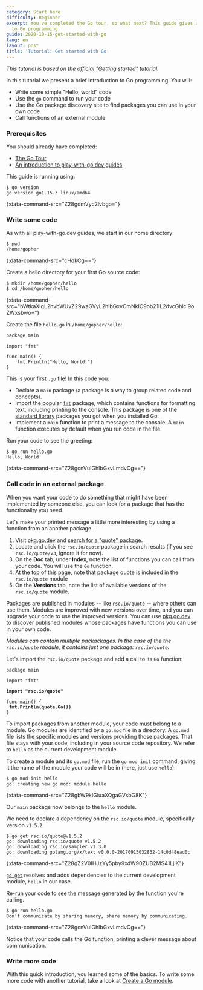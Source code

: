 ```yaml
---
category: Start here
difficulty: Beginner
excerpt: You've completed the Go tour, so what next? This guide gives a brief introduction
  to Go programming
guide: 2020-10-15-get-started-with-go
lang: en
layout: post
title: 'Tutorial: Get started with Go'
---
```


_This tutorial is based on the official ["Getting started"](https://golang.org/doc/tutorial/getting-started.html)
tutorial._

In this tutorial we present a brief introduction to Go programming. You will:

* Write some simple "Hello, world" code
* Use the `go` command to run your code
* Use the Go package discovery site to find packages you can use in your own code
* Call functions of an external module

### Prerequisites

You should already have completed:

* [The Go Tour](https://tour.golang.org/)
* [An introduction to play-with-go.dev guides](/intro-to-play-with-go-dev/)

This guide is running using:

```.term1
$ go version
go version go1.15.3 linux/amd64
```
{:data-command-src="Z28gdmVyc2lvbgo="}

### Write some code

As with all play-with-go.dev guides, we start in our home directory:

```.term1
$ pwd
/home/gopher
```
{:data-command-src="cHdkCg=="}

Create a hello directory for your first Go source code:

```.term1
$ mkdir /home/gopher/hello
$ cd /home/gopher/hello
```
{:data-command-src="bWtkaXIgL2hvbWUvZ29waGVyL2hlbGxvCmNkIC9ob21lL2dvcGhlci9oZWxsbwo="}

Create the file `hello.go` in `/home/gopher/hello`:

<pre data-upload-path="L2hvbWUvZ29waGVyL2hlbGxv" data-upload-src="aGVsbG8uZ28=:cGFja2FnZSBtYWluCgppbXBvcnQgImZtdCIKCmZ1bmMgbWFpbigpIHsKCWZtdC5QcmludGxuKCJIZWxsbywgV29ybGQhIikKfQo=" data-upload-term=".term1"><code class="language-go">package main

import &#34;fmt&#34;

func main() {
	fmt.Println(&#34;Hello, World!&#34;)
}
</code></pre>

This is your first `.go` file! In this code you:

* Declare a `main` package (a package is a way to group related code and concepts).
* Import the popular [`fmt`](https://golang.org/pkg/fmt/) package, which contains functions for formatting text,
  including printing to the console. This package is one of the [standard library](https://golang.org/pkg/) packages you
  got when you installed Go.
* Implement a `main` function to print a message to the console. A `main` function executes by default when you run code
  in the file.

Run your code to see the greeting:

```.term1
$ go run hello.go
Hello, World!
```
{:data-command-src="Z28gcnVuIGhlbGxvLmdvCg=="}

### Call code in an external package

When you want your code to do something that might have been implemented by someone else, you can look for a package
that has the functionality you need.

Let's make your printed message a little more interesting by using a function from an another package.

1. Visit [pkg.go.dev](https://pkg.go.dev) and [search for a "quote" package](https://pkg.go.dev/search?q=quote).
1. Locate and click the `rsc.io/quote` package in search results (if you see `rsc.io/quote/v3`, ignore it for now).
1. On the **Doc** tab, under **Index**, note the list of functions you can call from your code. You will use the `Go`
   function.
1. At the top of this page, note that package quote is included in the `rsc.io/quote` module
1. On the **Versions** tab, note the list of available versions of the `rsc.io/quote` module.

Packages are published in modules -- like `rsc.io/quote` -- where others can use them. Modules are improved with new
versions over time, and you can upgrade your code to use the improved versions. You can use
[pkg.go.dev](https://pkg.go.dev) to discover published modules whose packages have functions you can use in your own
code.

_Modules can contain multiple packackages. In the case of the the `rsc.io/quote` module, it contains just one package:
`rsc.io/quote`._

Let's import the `rsc.io/quote` package and add a call to its `Go` function:

<pre data-upload-path="L2hvbWUvZ29waGVyL2hlbGxv" data-upload-src="aGVsbG8uZ28=:cGFja2FnZSBtYWluCgppbXBvcnQgImZtdCIKCmltcG9ydCAicnNjLmlvL3F1b3RlIgoKZnVuYyBtYWluKCkgewoJZm10LlByaW50bG4ocXVvdGUuR28oKSkKfQo=" data-upload-term=".term1"><code class="language-go">package main

import &#34;fmt&#34;

<b>import &#34;rsc.io/quote&#34;</b>
<b></b>
func main() {
<b>	fmt.Println(quote.Go())</b>
}
</code></pre>

To import packages from another module, your code must belong to a module. Go modules are identified by a `go.mod` file
in a directory. A `go.mod` file lists the specific modules and versions providing those packages. That file stays with
your code, including in your source code repository. We refer to `hello` as the current development
module.

To create a module and its `go.mod` file, run the `go mod init` command, giving it the name of the module your
code will be in (here, just use `hello`):

```.term1
$ go mod init hello
go: creating new go.mod: module hello
```
{:data-command-src="Z28gbW9kIGluaXQgaGVsbG8K"}

Our `main` package now belongs to the `hello` module.

We need to declare a dependency on the `rsc.io/quote` module, specifically version `v1.5.2`:

```.term1
$ go get rsc.io/quote@v1.5.2
go: downloading rsc.io/quote v1.5.2
go: downloading rsc.io/sampler v1.3.0
go: downloading golang.org/x/text v0.0.0-20170915032832-14c0d48ead0c
```
{:data-command-src="Z28gZ2V0IHJzYy5pby9xdW90ZUB2MS41LjIK"}

[`go get`](https://golang.org/cmd/go/#hdr-Add_dependencies_to_current_module_and_install_them) resolves and adds
dependencies to the current development module, `hello` in our case.

Re-run your code to see the message generated by the function you're calling.

```.term1
$ go run hello.go
Don't communicate by sharing memory, share memory by communicating.
```
{:data-command-src="Z28gcnVuIGhlbGxvLmdvCg=="}

Notice that your code calls the Go function, printing a clever message about communication.

### Write more code

With this quick introduction, you learned some of the basics. To write some more code with another tutorial, take a look at [Create a Go module](/create-a-go-module).

<script>let pageGuide="2020-10-15-get-started-with-go"; let pageLanguage="en"; let pageScenario="go115";</script>
